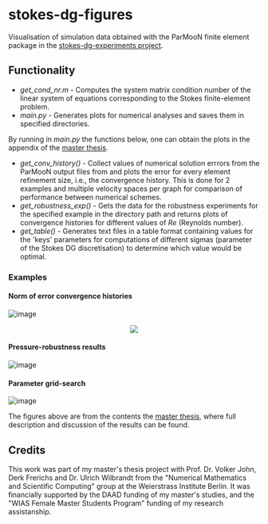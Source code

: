 # stokes-dg-figures
Visualisation of simulation data obtained with the ParMooN finite element package in the 
[stokes-dg-experiments project](https://github.com/cristina-v-melnic/stokes-dg-experiments).

## Functionality
- *get_cond_nr.m* -  Computes the system matrix condition number of the linear system of equations corresponding to the Stokes finite-element problem.
- *main.py* - Generates plots for numerical analyses and saves them in specified directories.

By running in *main.py* the functions below, one can obtain the plots in the appendix of the 
[master thesis](https://github.com/cristina-v-melnic/stokes-dg-experiments/blob/main/Master_Thesis_signed.pdf).
- *get_conv_history()* - Collect values of numerical solution errrors from the ParMooN output files from  and plots
the error for every element refinement size, i.e., the convergence history. This is done for 2 examples and multiple
velocity spaces per graph for comparison of performance between numerical schemes. 
- *get_robustness_exp()* - Gets the data for the robustness experiments for the specified example in the directory path
and returns plots of convergence histories for different values of  $Re$ (Reynolds number).
- *get_table()* - Generates text files in a table format containing values for the 'keys' parameters for computations
of different sigmas (parameter of the Stokes DG discretisation) to determine which value would be optimal.

### Examples
#### Norm of error convergence histories
![image](https://user-images.githubusercontent.com/103945852/194314493-8539482b-49f3-4f56-a7ed-d8874ee07370.png)
<p align="center">
 <img src = "https://user-images.githubusercontent.com/103945852/194314201-df4186c0-a79f-4ad3-931e-0a7152575783.png"/>
</p>

#### Pressure-robustness results
![image](https://user-images.githubusercontent.com/103945852/194315365-ba46b034-5080-4ec8-93bd-16cf56d58d6a.png)

#### Parameter grid-search
![image](https://user-images.githubusercontent.com/103945852/194315720-4e28b277-d2fe-4308-9315-3acf5a1bdb86.png)

The figures above are from the contents the 
[master thesis](https://github.com/cristina-v-melnic/stokes-dg-experiments/blob/main/Master_Thesis_signed.pdf), where full description
and discussion of the results can be found.


## Credits
This work was part of my master's thesis project with Prof. Dr. Volker John, Derk Frerichs and Dr. Ulrich Wilbrandt from the
"Numerical Mathematics and Scientific Computing" group at the Weierstrass Institute Berlin. It was financially supported by
the DAAD funding of my master's studies, and the "WIAS Female Master Students Program" funding of my research assistanship.
